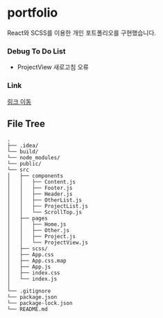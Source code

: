 # portfolio
React와 SCSS를 이용한 개인 포트폴리오를 구현했습니다.

### Debug To Do List
- ProjectView 새로고침 오류

### Link
<a href="https://yeooji.github.io/portfolio/">링크 이동</a>

## File Tree
```
.
├── .idea/
└── build/
└── node_modules/
└── public/
└── src
│   ├── components
│   │   ├── Content.js
│   │   ├── Footer.js
│   │   ├── Header.js
│   │   ├── OtherList.js
│   │   ├── ProjectList.js
│   │   └── ScrollTop.js
│   ├── pages
│   │   ├── Home.js
│   │   ├── Other.js
│   │   ├── Project.js
│   │   └── ProjectView.js
│   ├── scss/
│   ├── App.css
│   ├── App.css.map
│   ├── App.js
│   ├── index.css
│   └── index.js
│
└── .gitignore
└── package.json
└── package-lock.json
└── README.md
```
